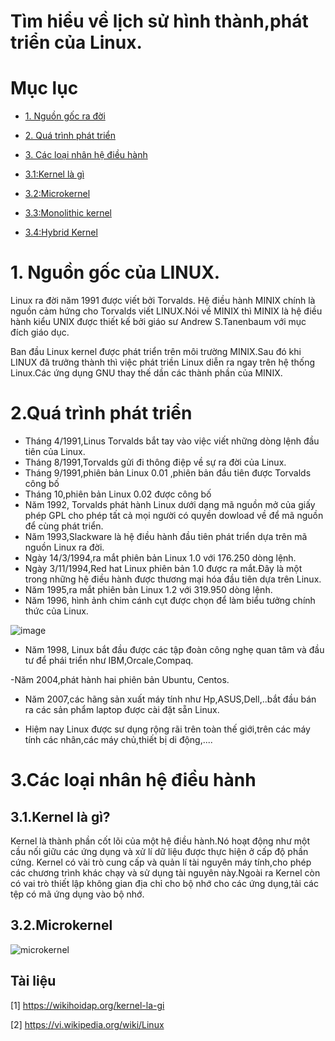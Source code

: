 ﻿
# Tìm hiểu về lịch sử hình thành,phát triển của Linux.

# Mục lục

- [1. Nguồn gốc ra đời](#1)

- [2. Quá trình phát triển](#2)

- [3. Các loại nhân hệ điều hành](#3)

- [3.1:Kernel là gì](#3.1)

- [3.2:Microkernel](#3.2)

- [3.3:Monolithic kernel](#3.3)

- [3.4:Hybrid Kernel](#3.4) 



<a name="1"><a>
# 1. Nguồn gốc của LINUX.

Linux ra đời năm 1991 được viết bởi Torvalds. Hệ điều hành MINIX chính là nguồn cảm hứng cho Torvalds viết LINUX.Nói về MINIX thì MINIX là hệ điều hành kiểu UNIX được thiết kế bởi giáo sư Andrew S.Tanenbaum với mục đích giáo dục.

Ban đầu Linux kernel được phát triển trên môi trường MINIX.Sau đó khi LINUX đã trưởng thành  thì việc phát triền Linux diễn ra ngay trên hệ thống Linux.Các ứng dụng GNU thay thế dần các thành phần của MINIX.

<a name="2"></a>
# 2.Quá trình phát triển

-  Tháng 4/1991,Linus Torvalds bắt tay vào việc viết những dòng lệnh đầu tiên của Linux.
- Tháng 8/1991,Torvalds gửi đi thông điệp về sự ra đời của Linux.
-  Tháng 9/1991,phiên bản Linux 0.01 ,phiên bản đầu tiên được Torvalds công bố
- Tháng 10,phiên bản Linux 0.02 được công bố
- Năm 1992, Torvalds phát hành Linux dưới dạng mã nguồn mở của giấy phép GPL cho phép tất cả mọi người có quyền dowload về để mã nguồn để cùng phát triển.
- Năm 1993,Slackware là hệ điều hành đầu tiên phát triển dựa trên mã nguồn Linux ra đời.
- Ngày 14/3/1994,ra mắt phiên bản Linux 1.0 với 176.250 dòng lệnh.
- Ngày 3/11/1994,Red hat Linux phiên bản 1.0 được ra mắt.Đây là một trong những hệ điều hành được thương mại hóa đầu tiên dựa trên Linux.
- Năm 1995,ra mắt phiên bản Linux 1.2 với 319.950 dòng lệnh.
- Năm 1996, hình ảnh chim cánh cụt được chọn để làm biểu tưởng chính thức của Linux.

![image](https://upload.wikimedia.org/wikipedia/commons/thumb/3/35/Tux.svg/800px-Tux.svg.png)

- Năm 1998, Linux bắt đầu được các tập đoàn công nghẹ quan tâm và đầu tư để phái triển như IBM,Orcale,Compaq.

-Năm 2004,phát hành hai phiên bản Ubuntu, Centos.

- Năm 2007,các hãng sản xuất máy tính như Hp,ASUS,Dell,..bắt đầu bán ra các sản phẩm laptop được cài đặt sẵn Linux.

- Hiệm nay Linux được sư dụng rộng rãi trên toàn thế giới,trên các máy tính các nhân,các máy chủ,thiết bị di động,....
<a name="3"></a>
# 3.Các loại nhân hệ điều hành

<a name="3.1"></a>
## 3.1.Kernel là gì? 

Kernel là thành phần cốt lõi của một hệ điều hành.Nó hoạt động như một cầu nối giữu các ứng dụng và xử lí dữ liệu được thực hiện ở cấp độ phần cứng. Kernel có vài trò cung cấp và quản lí tài nguyên máy tính,cho phép các chương trình khác chạy và sử dụng tài nguyên này.Ngoài ra Kernel còn có vai trò thiết lập không gian địa chỉ cho bộ nhớ cho các ứng dụng,tải các tệp có mã ứng dụng vào bộ nhớ.

<a name="3.2"></a>
## 3.2.Microkernel

![microkernel](../image/Microkernel.jpg)

## Tài liệu

[1] https://wikihoidap.org/kernel-la-gi

[2] https://vi.wikipedia.org/wiki/Linux
